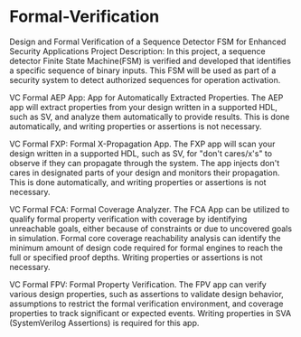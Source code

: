 # Formal-Verification
Design and Formal Verification of a Sequence Detector FSM for Enhanced Security Applications
Project Description: In this project, a sequence detector Finite State Machine(FSM) is verified and developed that identifies a specific sequence of binary inputs. This FSM will be used as part of a security system to detect authorized sequences for operation activation.

VC Formal AEP App: App for Automatically Extracted Properties. The AEP app will extract properties from your design written in a supported HDL, such as SV, and analyze them automatically to provide results. This is done automatically, and writing properties or assertions is not necessary.

VC Formal FXP: Formal X-Propagation App. The FXP app will scan your design written in a supported HDL, such as SV, for "don't cares/x's" to observe if they can propagate through the system. The app injects don't cares in designated parts of your design and monitors their propagation. This is done automatically, and writing properties or assertions is not necessary.

VC Formal FCA: Formal Coverage Analyzer. The FCA App can be utilized to qualify formal property verification with coverage by identifying unreachable goals, either because of constraints or due to uncovered goals in simulation. Formal core coverage reachability analysis can identify the minimum amount of design code required for formal engines to reach the full or specified proof depths. Writing properties or assertions is not necessary.

VC Formal FPV: Formal Property Verification. The FPV app can verify various design properties, such as assertions to validate design behavior, assumptions to restrict the formal verification environment, and coverage properties to track significant or expected events. Writing properties in SVA (SystemVerilog Assertions) is required for this app.
